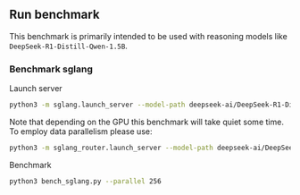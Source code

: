 ## Run benchmark

This benchmark is primarily intended to be used with reasoning models like `DeepSeek-R1-Distill-Qwen-1.5B`.

### Benchmark sglang

Launch server

```bash
python3 -m sglang.launch_server --model-path deepseek-ai/DeepSeek-R1-Distill-Qwen-1.5B --port 30000
```

Note that depending on the GPU this benchmark will take quiet some time. To employ data parallelism please use:

```bash
python3 -m sglang_router.launch_server --model-path deepseek-ai/DeepSeek-R1-Distill-Qwen-1.5B --port 30000 --dp-size 4
```

Benchmark

```bash
python3 bench_sglang.py --parallel 256
```